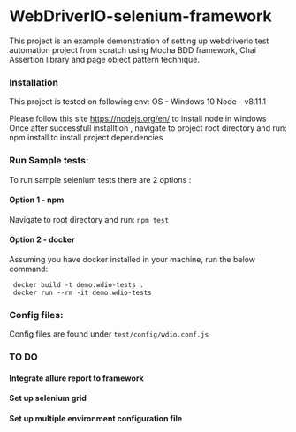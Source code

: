 # WebDriverIO-selenium-framework

This project is an example demonstration of setting up webdriverio test automation project from scratch
using Mocha BDD framework, Chai Assertion library and page object pattern technique.

### Installation

This project is tested on following env:
OS - Windows 10
Node - v8.11.1

Please follow this site https://nodejs.org/en/ to install node in windows
Once after successfull installtion , navigate to project root directory and run: 
npm install to install project dependencies

### Run Sample tests:

To run sample selenium tests there are 2 options :

#### Option 1 - npm
  Navigate to root directory and run:
   ``` npm test ```

#### Option 2 - docker
  Assuming you have docker installed in your machine, run the below command:
  ```
   docker build -t demo:wdio-tests .
   docker run --rm -it demo:wdio-tests
  ```

### Config files:
  
  Config files are found under ``` test/config/wdio.conf.js ```
  
### TO DO
  #### Integrate allure report to framework
  #### Set up selenium grid
  #### Set up multiple environment configuration file
